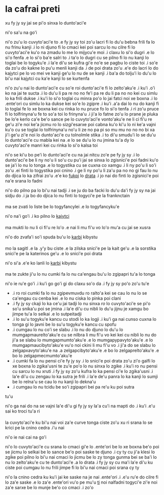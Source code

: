 ﻿# la cafrai preti

<style>h2 { font-weight: normal; font-size: 100%; }</style>

## xu fy jy sy jai se pi'o sinxa lo dunto'aci'e

ni'o sa'u na go'i

ni'o zu'u lo cuvyto'aci'e to .e fy jy sy toi zo'u lacri fi lo du'u bebna frili fa lo nu frinu kanji
.i lo ni djuno fi lo cmaci kei poi sarcu lo nu cilre fi lo cuvyto'aci'e ku'o na zmadu lo me lo mijycu'e moi
.i claxu lo si'o dugri .e lo si'o fenfa .e lo si'o ba'e salri
to .i ta'o lo dugri cu se pilno fi lo nu kanji lo toglai be lo togyku'e
.i la'e di'u se kufra gi'e no'e se pagbu lo ciste toi
.i so'e da zo'u do kakne lo pu'u menli kanji da
.i de poi drata zo'u .e'e do lacri lo do kajytci pe lo vo mei ve kanji ge'u lo nu de se kanji
.i ba'a do tolju'i lo du'u lo bi'u nai kajytci cu ka'e kanji lo se kurtenfa

ni'o zu'u nai lo dunto'aci'e cu so'e roi dunto'aci'e fi lo zelto'aku'e
.i ku'i .o'i ko na jai te sucta
.i lo du'u li pa re no no fe'i pa re du li pa no no kei cu simlu lo ka frili dukse
.i ku'i lo si'o toglai cu minra po'o lo jai fatci noi xe boxna
.i lo .ente'ori cu simlu lo ka dukse kei so'e lo zgipre
.i ku'i .a'a dai lo nu do kanji fi lo toglai fe lo xe boxna kei cu rinka lo nu pruce fo lo si'o tenfa
.i ri zo'u pruce fi lo tolfrinyna'u fe to so'a toi lo frinyna'u
.i ji'a lo fatne zo'u lo prane je pluka be lo'e kerlo ca'e be'o sance pe lo cuvyto'aci'e vonto'aku'e ne li ci fi'u re ge'u zi'e noi ke'a jicmu ro lo sizgi'esarxe poi cabna ku'o ki'u lo ni ke'a vajni ku'o cu se toglai lo tolfrinyna'u no'u li ze no pa pi so mu mu no no no bi xa ji'i ge'u zi'e noi lo dunto'aci'e cu tolnolmle stika
.i to di'u smudu'i lo se du'u lo dunto'aci'e cu mabla kei na .e lo se du'u lo nu jmina tu'a dy lo cuvyto'aci'e manri kei cu rinka lo si'o kalsa toi

ni'o se ki'u bo pe'i lo dunto'aci'e cu na jai nitcu zo'e pe fy jy sy
.i lo dunto'aci'e be li ny no'u li so'u cu pu'i jai se sinxa lo zgisnici'e poi fadni ku'o se ja'i lo nu lo tonga .e lo togystika cu se cuxna co xamgu
.i li ny po'u li so'i zo'u .ei finti lo togystika poi cnino
.i ge li ny po'u li za'u pa no no gi fau lo nu do djica lo ka zifrai zo'u .e'e ko [fukpi](http://musictheory.zentral.zone/huntsystem1.html) lo [drata](http://sagittal.org/)
.i jo nai do finti lo zgisnici'e poi na'e srana lo fadni

ni'o do pilno pa lo bi'u nai tadji
.i se ju do ba facki lo du'u da'i fy jy sy na jai sidju do
.i ja bo do djica lo nu finti lo togyci'e pe la franknctain

## ma se zvati lo liste be lo togyfancylei .e lo togyfancyku'e

ni'o na'i go'i
.i ko pilno lo [kajytci](calc.html)

## ma mukti lo nu li ci fi'u re lo'o .e nai li mu fi'u vo lo'o mu'a cu jai se xusra

ni'o do zvafa'i so'i spuda bu'u lo [karbi](compare.html) kibystu

## mo la sagitl .e la .y'y bu ciste .e la zilska snici'e pe la kait ge'u .e la sorstika snici'e pe la katerinos ge'u .e lo snici'e poi drata

ni'o si'a .e'e ko lanli lo [karbi](compare.html) kibystu

## ma te zukte ji'u lo nu cumki fa lo nu ca'engau bu'u lo zgipapri tu'a lo tonga

ni'o ie ru'e go'i
.i ku'i go go'i gi do claxu so'o da
.i fy jy sy po'o zo'u tu'e

- .i ro roi cumki fa lo nu zgipevmuvdu ro ralto'a kei se cau lo nu lo se ca'engau cu cenba kei .e lo nu ciska lo pinka poi clani
- .i fy jy sy ckaji lo ka ce'u jai tadji lo nu sinxa *ro* lo cuvyto'aci'e se pi'o so'u snika'u poi se jmina .i la'e di'u cu nibli lo du'u jijnu je xamgu bo jimpe tu'a lo selkai .e lo sutpeitadji
- .i lo su'u togyku'e kancu cu stodi lo ka logji .i ku'i ga nai cunso cuxna lo tonga gi lo javni be lo su'u togyku'e kancu cu spofu
- .i cumgau lo nu co'i se slabu .i lo nu do djuno lo du'u lo mumgapmaurelto'aku'e cu se nilbra li mu fi'u vo kei kei cu nibli lo nu do ji'a se slabu lo mumgapmumto'aku'e .e lo mumgapypavyto'aku'e .e lo mumgapmaucibyto'aku'e vu'o noi ckini li mu fi'u vo .i ji'a do se slabu lo zelgapxavyto'aku'e na .a zelgapcibyto'aku'e .e bo lo zelgaprelto'aku'e .e bo lo zelgapmecmumto'aku'e
- .i cumki fa lo nu pensi ci'e fy jy sy .i lo snici'e poi drata zo'u zi'o galfi lo xe boxna lo zgika'usni te zu'e po'o lo nu sinxa lo zgike .i ku'i ro nu pensi cu sarcu lo nu xruti .i fy jy sy zo'u kufra lo ka pensi ci'e lo zgika'usni .i la'e di'u cu zengau lo ka sutra je frili .i la'e de'u panra lo ka kanji lo sumji be lo relna'u se cau lo nu kanji lo dekna'u
- .i cumgau lo nu tcidu be so'i zgipapri bei pa re'u ku poi sutra

tu'u

ni'o ga nai do na se vajni la'e di'u gi fy jy sy la'a cu'i na mapti do
.i ku'i .e'u sai ko troci tu'a ri

## la cuvyto'aci'e ku bi'u nai voi za'e curve tonga ciste zo'u xu ri srana lo se krici pe la cnino cedra .i'u nai

ni'o ie nai cai na go'i

ni'o lo cuvyto'aci'e cu srana lo cmaci gi'e lo .ente'ori be lo xe boxna be'o poi se jicmu lo selkai be lo sance be'o poi saske te djuno
.i cy ty cu ji'a klesi lo zgike poi pilno lo bi'u nai cmaci lo jicmu be lo zy tonga gunma bei se ba'i lo nu lo zelto'aku'e cu te dunto'aci'e .a lo drata
.i fy jy sy cu ma'i la'e di'u ku ciste poi cumgau lo nu frili jimpe fi lo bi'u nai cmaci poi srana cy ty

ni'o la cnino cedra ku ku'i jai ke saske na je nai .ente'ori
.i .e'u ru'e do cilre fi lo za'e saske .e lo za'e .ente'ori vu'o pe mu'u [ti](https://attunedvibrations.com/432hz/) noi nalfadni togyci'e zi'e noi za'e sarxe be lo munje be'o co cmaci
.i zo'o
